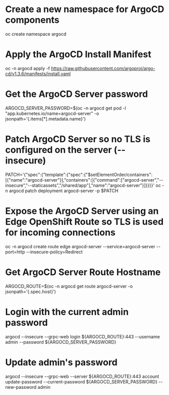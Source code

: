 
# Create a new namespace for ArgoCD components
oc create namespace argocd

# Apply the ArgoCD Install Manifest
oc -n argocd apply -f https://raw.githubusercontent.com/argoproj/argo-cd/v1.3.6/manifests/install.yaml

# Get the ArgoCD Server password
ARGOCD_SERVER_PASSWORD=$(oc -n argocd get pod -l "app.kubernetes.io/name=argocd-server" -o jsonpath='{.items[*].metadata.name}')

# Patch ArgoCD Server so no TLS is configured on the server (--insecure)
PATCH='{"spec":{"template":{"spec":{"$setElementOrder/containers":[{"name":"argocd-server"}],"containers":[{"command":["argocd-server","--insecure","--staticassets","/shared/app"],"name":"argocd-server"}]}}}}'
oc -n argocd patch deployment argocd-server -p $PATCH

# Expose the ArgoCD Server using an Edge OpenShift Route so TLS is used for incoming connections
oc -n argocd create route edge argocd-server --service=argocd-server --port=http --insecure-policy=Redirect


# Get ArgoCD Server Route Hostname
ARGOCD_ROUTE=$(oc -n argocd get route argocd-server -o jsonpath='{.spec.host}')

# Login with the current admin password
argocd --insecure --grpc-web login ${ARGOCD_ROUTE}:443 --username admin --password ${ARGOCD_SERVER_PASSWORD}

# Update admin's password
argocd --insecure --grpc-web --server ${ARGOCD_ROUTE}:443 account update-password --current-password ${ARGOCD_SERVER_PASSWORD} --new-password admin
